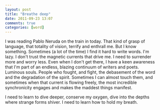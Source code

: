 ```yaml
---
layout: post
title: "Breathe deep"
date: 2011-09-23 13:07
comments: true
categories: [word]
---
```


I was reading Pablo Neruda on the train in today. That kind of grasp of language, that totality of vision, terrify and enthrall me. But I
know something. Sometimes (a lot of the time) I find it hard to write words. I'm lazy. I don't trust the magnetic currents that drive me.
I need to surrender more and worry less. Even when I don't get there, I have a keen awareness that I'm part of an endless, blazing continuum
of writers and poets. Luminous souls. People who fought, and fight, the debasement of the word and the degradation of the spirit. Sometimes
I can almost touch them, and sometimes when that current is flowing freely, the most incredible synchronicity engages and makes the maddest
things manifest.

I need to learn to dive deeper, conserve my oxygen, dive into the depths where strange forms shiver. I need to learn how to hold my breath.
